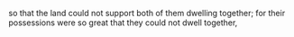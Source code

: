 so that the land could not support both of them dwelling together; for their possessions were so great that they could not dwell together,
